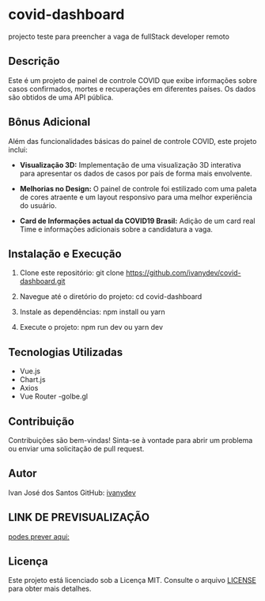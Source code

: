 # covid-dashboard
projecto teste para preencher a vaga de fullStack developer remoto
 

## Descrição
Este é um projeto de painel de controle COVID que exibe informações sobre casos confirmados, mortes e recuperações em diferentes países. Os dados são obtidos de uma API pública.

## Bônus Adicional
Além das funcionalidades básicas do painel de controle COVID, este projeto inclui:

- **Visualização 3D:** Implementação de uma visualização 3D interativa para apresentar os dados de casos por país de forma mais envolvente.

- **Melhorias no Design:** O painel de controle foi estilizado com uma paleta de cores atraente e um layout responsivo para uma melhor experiência do usuário.

- **Card de Informações actual da COVID19 Brasil:** Adição de um card real Time e informações adicionais sobre a candidatura a vaga.

## Instalação e Execução
1. Clone este repositório:
git clone https://github.com/ivanydev/covid-dashboard.git

2. Navegue até o diretório do projeto:
cd covid-dashboard

3. Instale as dependências:
npm install ou yarn

4. Execute o projeto:
npm run dev ou yarn dev


## Tecnologias Utilizadas
- Vue.js
- Chart.js
- Axios
- Vue Router
-golbe.gl

## Contribuição
Contribuições são bem-vindas! Sinta-se à vontade para abrir um problema ou enviar uma solicitação de pull request.

## Autor
Ivan José dos Santos
GitHub: [ivanydev](https://github.com/ivanydev)

## LINK DE PREVISUALIZAÇÃO
[podes prever aqui:](https://covid-dasboard-ivany.onrender.com)

## Licença
Este projeto está licenciado sob a Licença MIT. Consulte o arquivo [LICENSE](LICENSE) para obter mais detalhes.

